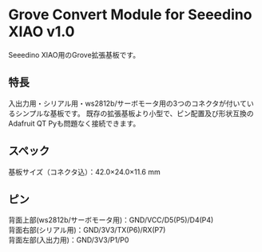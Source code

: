 # Grove Convert Module for Seeedino XIAO v1.0

Seeedino XIAO用のGrove拡張基板です。

## 特長
入出力用・シリアル用・ws2812b/サーボモータ用の3つのコネクタが付いているシンプルな基板です。
既存の拡張基板より小型で、ピン配置及び形状互換のAdafruit QT Pyも問題なく接続できます。

## スペック

基板サイズ（コネクタ込）：42.0×24.0×11.6 mm

## ピン

背面上部(ws2812b/サーボモータ用)：GND/VCC/D5(P5)/D4(P4)  
背面右部(シリアル用)：GND/3V3/TX(P6)/RX(P7)  
背面左部(入出力用)：GND/3V3/P1/P0  
